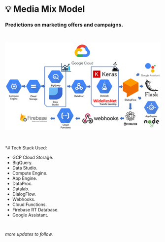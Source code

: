 # 💡 Media Mix Model
### Predictions on marketing offers and campaigns.<br>
  <br>
<p align="center">
  <kbd>
  <img src="https://github.com/rjrockzz/media-mix-model/blob/master/updated.png">
  </kbd>  
</p><br>

*# Tech Stack Used:
  * GCP Cloud Storage.
  * BigQuery.
  * Data Studio.
  * Compute Engine.
  * App Engine.
  * DataProc.
  * Datalab.
  * DialogFlow.
  * Webhooks.
  * Cloud Functions.
  * Firebase RT Database.
  * Google Assistant.

<br>

_more updates to follow._
